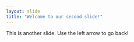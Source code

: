 ```yaml
---
layout: slide
title: "Welcome to our second slide!"
---
```

This is another slide. 
Use the left arrow to go back!
